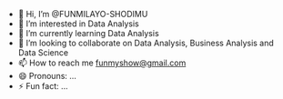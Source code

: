 - 👋 Hi, I’m @FUNMILAYO-SHODIMU
- 👀 I’m interested in Data Analysis
- 🌱 I’m currently learning Data Analysis
- 💞️ I’m looking to collaborate on Data Analysis, Business Analysis and Data Science
- 📫 How to reach me funmyshow@gmail.com
- 😄 Pronouns: ...
- ⚡ Fun fact: ...

<!---
FUNMILAYO-SHODIMU/FUNMILAYO-SHODIMU is a ✨ special ✨ repository because its `README.md` (this file) appears on your GitHub profile.
You can click the Preview link to take a look at your changes.
--->
